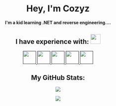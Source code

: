 <h1 align="center"> Hey, I'm Cozyz </h1>

<h4 align="center">I'm a kid learning .NET and reverse engineering....</h4>

<h2 align="center"> I have experience with: <img src = "https://media2.giphy.com/media/QssGEmpkyEOhBCb7e1/giphy.gif?cid=ecf05e47a0n3gi1bfqntqmob8g9aid1oyj2wr3ds3mg700bl&rid=giphy.gif" width = 32px> </h2>

<p align="center">  
  <a href=""> <img width ='42px' src ='https://raw.githubusercontent.com/rahulbanerjee26/githubAboutMeGenerator/main/icons/python.svg'> </a>
  <a href=""> <img width ='42px' src ='https://raw.githubusercontent.com/rahulbanerjee26/githubAboutMeGenerator/main/icons/c.svg'> </a>
  <a href=""> <img width ='42px' src ='https://raw.githubusercontent.com/rahulbanerjee26/githubAboutMeGenerator/main/icons/cpp.svg'> </a>
  <a href=""> <img width ='42px' src ='https://raw.githubusercontent.com/rahulbanerjee26/githubAboutMeGenerator/main/icons/csharp.svg'> </a>
  <a href=""> <img width ='42px' src ='https://raw.githubusercontent.com/rahulbanerjee26/githubAboutMeGenerator/main/icons/dotnet.svg'> </a>
</p>

<h2 align="center"> My GitHub Stats: </h2>
  
<p align="center">
  <img src="https://github-readme-stats-zenixas.vercel.app/api?username=cozyz&count_private=true&layout=compact&hide=issues&show_icons=true&theme=dark">
</p>

<p align="center">
  <img src="https://github-readme-stats-zenixas.vercel.app/api/top-langs/?username=cozyz&layout=compact&theme=dark">
</p>

